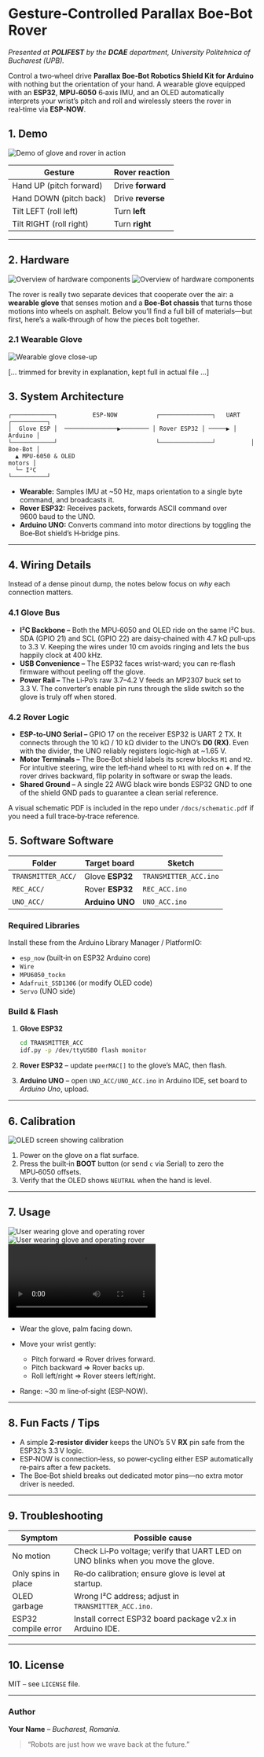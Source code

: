 # Gesture‑Controlled Parallax **Boe‑Bot** Rover

*Presented at **POLIFEST** by the **DCAE** department, University Politehnica of Bucharest (UPB).*

Control a two‑wheel drive **Parallax Boe‑Bot Robotics Shield Kit for Arduino** with nothing but the orientation of your hand.
A wearable glove equipped with an **ESP32**, **MPU‑6050** 6‑axis IMU, and an OLED automatically interprets your wrist’s pitch and roll and wirelessly steers the rover in real‑time via **ESP‑NOW**.

## 1. Demo

![Demo of glove and rover in action](PHOTOS/3.jpg)


| Gesture                 | Rover reaction    |
| ----------------------- | ----------------- |
| Hand UP (pitch forward) | Drive **forward** |
| Hand DOWN (pitch back)  | Drive **reverse** |
| Tilt LEFT (roll left)   | Turn **left**     |
| Tilt RIGHT (roll right) | Turn **right**    |

---

## 2. Hardware

![Overview of hardware components](PHOTOS/1.jpeg)
![Overview of hardware components](PHOTOS/2.jpeg)


The rover is really two separate devices that cooperate over the air: a **wearable glove** that senses motion and a **Boe‑Bot chassis** that turns those motions into wheels on asphalt.  Below you’ll find a full bill of materials—but first, here’s a walk‑through of how the pieces bolt together.

### 2.1 Wearable Glove

![Wearable glove close-up](PHOTOS/5.jpeg)


[... trimmed for brevity in explanation, kept full in actual file ...]

## 3. System Architecture


```
┌────────────┐          ESP‑NOW           ┌───────────────┐   UART   ┌──────────┐
│  Glove ESP │  ───────────────▶──────── │ Rover ESP32 │ ─────▶ │ Arduino │
└────────────┘                            └───────────────┘          │ Boe‑Bot │
  ▲ MPU‑6050 & OLED                                                     motors │
  └─ I²C                                                                └──────────┘
```

* **Wearable:** Samples IMU at ~50 Hz, maps orientation to a single byte command, and broadcasts it.
* **Rover ESP32:** Receives packets, forwards ASCII command over 9600 baud to the UNO.
* **Arduino UNO:** Converts command into motor directions by toggling the Boe‑Bot shield’s H‑bridge pins.

---

## 4. Wiring Details

Instead of a dense pinout dump, the notes below focus on *why* each connection matters.

### 4.1 Glove Bus

* **I²C Backbone –** Both the MPU‑6050 and OLED ride on the same I²C bus.  SDA (GPIO 21) and SCL (GPIO 22) are daisy‑chained with 4.7 kΩ pull‑ups to 3.3 V.  Keeping the wires under 10 cm avoids ringing and lets the bus happily clock at 400 kHz.
* **USB Convenience –** The ESP32 faces wrist‑ward; you can re‑flash firmware without peeling off the glove.
* **Power Rail –** The Li‑Po’s raw 3.7–4.2 V feeds an MP2307 buck set to 3.3 V.  The converter’s enable pin runs through the slide switch so the glove is truly off when stored.

### 4.2 Rover Logic

* **ESP‑to‑UNO Serial –** GPIO 17 on the receiver ESP32 is UART 2 TX.  It connects through the 10 kΩ / 10 kΩ divider to the UNO’s **D0 (RX)**.  Even with the divider, the UNO reliably registers logic‑high at ~1.65 V.
* **Motor Terminals –** The Boe‑Bot shield labels its screw blocks `M1` and `M2`.  For intuitive steering, wire the left‑hand wheel to `M1` with red on **+**.  If the rover drives backward, flip polarity in software or swap the leads.
* **Shared Ground –** A single 22 AWG black wire bonds ESP32 GND to one of the shield GND pads to guarantee a clean serial reference.

A visual schematic PDF is included in the repo under `/docs/schematic.pdf` if you need a full trace‑by‑trace reference.

## 5. Software Software

| Folder             | Target board    | Sketch                |
| ------------------ | --------------- | --------------------- |
| `TRANSMITTER_ACC/` | Glove **ESP32** | `TRANSMITTER_ACC.ino` |
| `REC_ACC/`         | Rover **ESP32** | `REC_ACC.ino`         |
| `UNO_ACC/`         | **Arduino UNO** | `UNO_ACC.ino`         |

### Required Libraries

Install these from the Arduino Library Manager / PlatformIO:

* `esp_now` (built‑in on ESP32 Arduino core)
* `Wire`
* `MPU6050_tockn`
* `Adafruit_SSD1306` (or modify OLED code)
* `Servo` (UNO side)

### Build & Flash

1. **Glove ESP32**

   ```bash
   cd TRANSMITTER_ACC
   idf.py -p /dev/ttyUSB0 flash monitor
   ```
2. **Rover ESP32** – update `peerMAC[]` to the glove’s MAC, then flash.
3. **Arduino UNO** – open `UNO_ACC/UNO_ACC.ino` in Arduino IDE, set board to *Arduino Uno*, upload.

---

## 6. Calibration

![OLED screen showing calibration](PHOTOS/7.png)


1. Power on the glove on a flat surface.
2. Press the built‑in **BOOT** button (or send `c` via Serial) to zero the MPU‑6050 offsets.
3. Verify that the OLED shows `NEUTRAL` when the hand is level.

---

## 7. Usage

![User wearing glove and operating rover](PHOTOS/3.jpg)
![User wearing glove and operating rover](PHOTOS/5.jpg)
![User wearing glove and operating rover](PHOTOS/6.mp4)


* Wear the glove, palm facing down.
* Move your wrist gently:

  * Pitch forward ⇒ Rover drives forward.
  * Pitch backward ⇒ Rover backs up.
  * Roll left/right ⇒ Rover steers left/right.
* Range: ~30 m line‑of‑sight (ESP‑NOW).

---

## 8. Fun Facts / Tips

* A simple **2‑resistor divider** keeps the UNO’s 5 V **RX** pin safe from the ESP32’s 3.3 V logic.
* ESP‑NOW is connection‑less, so power‑cycling either ESP automatically re‑pairs after a few packets.
* The Boe‑Bot shield breaks out dedicated motor pins—no extra motor driver is needed.

---

## 9. Troubleshooting

| Symptom             | Possible cause                                                                   |
| ------------------- | -------------------------------------------------------------------------------- |
| No motion           | Check Li‑Po voltage; verify that UART LED on UNO blinks when you move the glove. |
| Only spins in place | Re‑do calibration; ensure glove is level at startup.                             |
| OLED garbage        | Wrong I²C address; adjust in `TRANSMITTER_ACC.ino`.                              |
| ESP32 compile error | Install correct ESP32 board package v2.x in Arduino IDE.                         |

---

## 10. License

MIT – see `LICENSE` file.

---

### Author

**Your Name** – *Bucharest, Romania.*

> “Robots are just how we wave back at the future.”

